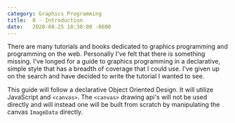 ```yaml
---
category: Graphics Programming
title:  0 - Introduction
date:   2020-08-25 18:30:00 -0600
---
```


There are many tutorials and books dedicated to graphics programming and programming on the web.
Personally I've felt that there is something missing. I've longed for a guide to graphics programming
in a declarative, simple style that has a breadth of coverage that I could use. I've given up on the
search and have decided to write the tutorial I wanted to see.

This guide will follow a declarative Object Oriented Design. It will utilize JavaScript and `<canvas>`.
The `<canvas>` drawing api's will not be used directly and will instead one will be built from scratch
by manipulating the canvas `ImageData` directly.
